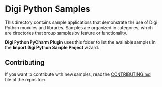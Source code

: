 Digi Python Samples
===================

This directory contains sample applications that demonstrate the use of Digi
Python modules and libraries. Samples are organized in categories, which are
directories that group samples by feature or functionality.

**Digi Python PyCharm Plugin** uses this folder to list the available samples
in the **Import Digi Python Sample Project** wizard.

Contributing
------------

If you want to contribute with new samples, read the
[CONTRIBUTING.md](../CONTRIBUTING.md) file of the repository.
